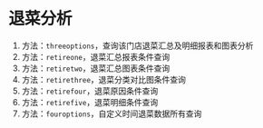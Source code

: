# 退菜分析

1. 方法：`threeoptions`，查询该门店退菜汇总及明细报表和图表分析
2. 方法：`retireone`，退菜汇总报表条件查询
3. 方法：`retiretwo`，退菜汇总图表条件查询
4. 方法：`retirethree`，退菜分类对比图条件查询
5. 方法：`retirefour`，退菜原因条件查询
6. 方法：`retirefive`，退菜明细条件查询
7. 方法：`fouroptions`，自定义时间退菜数据所有查询

